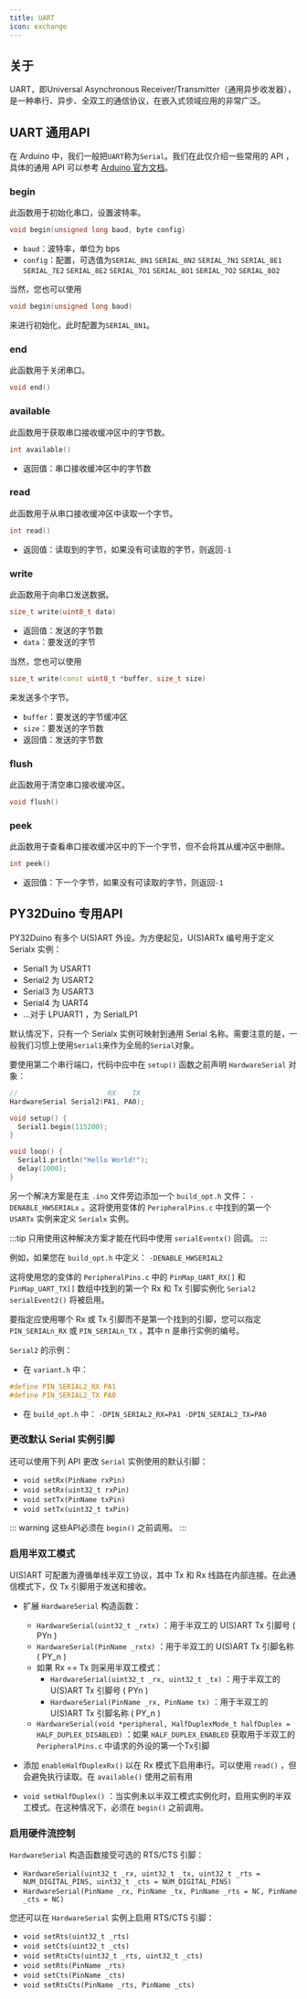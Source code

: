 ```yaml
---
title: UART
icon: exchange
---
```


## 关于

UART，即Universal Asynchronous Receiver/Transmitter（通用异步收发器），是一种串行、异步、全双工的通信协议，在嵌入式领域应用的非常广泛。

## UART 通用API

在 Arduino 中，我们一般把`UART`称为`Serial`。我们在此仅介绍一些常用的 API ，具体的通用 API 可以参考 [Arduino 官方文档](https://www.arduino.cc/reference/en/language/functions/communication/serial/)。

### begin

此函数用于初始化串口，设置波特率。

```cpp
void begin(unsigned long baud, byte config)
```

- `baud`：波特率，单位为 bps
- `config`：配置，可选值为`SERIAL_8N1` `SERIAL_8N2` `SERIAL_7N1` `SERIAL_8E1` `SERIAL_7E2` `SERIAL_8E2` `SERIAL_7O1` `SERIAL_8O1` `SERIAL_7O2` `SERIAL_8O2` 

当然，您也可以使用

```cpp
void begin(unsigned long baud)
```

来进行初始化，此时配置为`SERIAL_8N1`。

### end

此函数用于关闭串口。

```cpp
void end()
```

### available

此函数用于获取串口接收缓冲区中的字节数。

```cpp
int available()
```

- 返回值：串口接收缓冲区中的字节数

### read

此函数用于从串口接收缓冲区中读取一个字节。

```cpp
int read()
```

- 返回值：读取到的字节，如果没有可读取的字节，则返回`-1`

### write

此函数用于向串口发送数据。

```cpp
size_t write(uint8_t data)
```

- 返回值：发送的字节数
- `data`：要发送的字节

当然，您也可以使用

```cpp
size_t write(const uint8_t *buffer, size_t size)
```

来发送多个字节。

- `buffer`：要发送的字节缓冲区
- `size`：要发送的字节数
- 返回值：发送的字节数

### flush

此函数用于清空串口接收缓冲区。

```cpp
void flush()
```

### peek

此函数用于查看串口接收缓冲区中的下一个字节，但不会将其从缓冲区中删除。

```cpp
int peek()
```

- 返回值：下一个字节，如果没有可读取的字节，则返回`-1`

## PY32Duino 专用API

PY32Duino 有多个 U(S)ART 外设。为方便起见，U(S)ARTx 编号用于定义 Serialx 实例：

- Serial1 为 USART1
- Serial2 为 USART2
- Serial3 为 USART3
- Serial4 为 UART4
- ...对于 LPUART1 ，为 SerialLP1

默认情况下，只有一个 Serialx 实例可映射到通用 Serial 名称。需要注意的是，一般我们习惯上使用`Serial1`来作为全局的`Serial`对象。

要使用第二个串行端口，代码中应中在 `setup()` 函数之前声明 `HardwareSerial` 对象：

```cpp
//                      RX    TX
HardwareSerial Serial2(PA1, PA0);

void setup() {
  Serial1.begin(115200); 
}

void loop() {
  Serial1.println("Hello World!");
  delay(1000);
}
```

另一个解决方案是在主 `.ino` 文件旁边添加一个 `build_opt.h` 文件： `-DENABLE_HWSERIALx` 。这将使用变体的 `PeripheralPins.c` 中找到的第一个 `USARTx` 实例来定义 `Serialx` 实例。

:::tip
只用使用这种解决方案才能在代码中使用 `serialEventx()` 回调。
:::

例如，如果您在 `build_opt.h` 中定义： `-DENABLE_HWSERIAL2`

这将使用您的变体的 `PeripheralPins.c` 中的 `PinMap_UART_RX[]` 和 `PinMap_UART_TX[]` 数组中找到的第一个 Rx 和 Tx 引脚实例化 `Serial2` `serialEvent2()` 将被启用。

要指定应使用哪个 Rx 或 Tx 引脚而不是第一个找到的引脚，您可以指定 `PIN_SERIALn_RX` 或 `PIN_SERIALn_TX` ，其中 n 是串行实例的编号。

`Serial2` 的示例：

- 在 `variant.h` 中：

```c
#define PIN_SERIAL2_RX PA1
#define PIN_SERIAL2_TX PA0
```

- 在 `build_opt.h` 中： `-DPIN_SERIAL2_RX=PA1 -DPIN_SERIAL2_TX=PA0`

### 更改默认 Serial 实例引脚

还可以使用下列 API 更改 `Serial` 实例使用的默认引脚：

- `void setRx(PinName rxPin)`
- `void setRx(uint32_t rxPin)`
- `void setTx(PinName txPin)`
- `void setTx(uint32_t txPin)`

::: warning
这些API必须在 `begin()` 之前调用。
:::

### 启用半双工模式

U(S)ART 可配置为遵循单线半双工协议，其中 Tx 和 Rx 线路在内部连接。在此通信模式下，仅 Tx 引脚用于发送和接收。

- 扩展 `HardwareSerial` 构造函数：
    - `HardwareSerial(uint32_t _rxtx)` ：用于半双工的 U(S)ART Tx 引脚号 ( PYn )
    - `HardwareSerial(PinName _rxtx)` ：用于半双工的 U(S)ART Tx 引脚名称 ( PY_n )
    - 如果 Rx == Tx 则采用半双工模式：
        - `HardwareSerial(uint32_t _rx, uint32_t _tx)` ：用于半双工的 U(S)ART Tx 引脚号 ( PYn )
        - `HardwareSerial(PinName _rx, PinName tx)` ：用于半双工的 U(S)ART Tx 引脚名称 ( PY_n )
    - `HardwareSerial(void *peripheral, HalfDuplexMode_t halfDuplex = HALF_DUPLEX_DISABLED)` ：如果 `HALF_DUPLEX_ENABLED` 获取用于半双工的  `PeripheralPins.c` 中请求的外设的第一个Tx引脚

- 添加 `enableHalfDuplexRx()` 以在 Rx 模式下启用串行。可以使用 `read()` ，但会避免执行读取。在 `available()` 使用之前有用

- `void setHalfDuplex()` ：当实例未以半双工模式实例化时，启用实例的半双工模式。在这种情况下，必须在 `begin()` 之前调用。

### 启用硬件流控制

`HardwareSerial` 构造函数接受可选的 RTS/CTS 引脚：

- `HardwareSerial(uint32_t _rx, uint32_t _tx, uint32_t _rts = NUM_DIGITAL_PINS, uint32_t _cts = NUM_DIGITAL_PINS)`
- `HardwareSerial(PinName _rx, PinName _tx, PinName _rts = NC, PinName _cts = NC)`

您还可以在 `HardwareSerial` 实例上启用 RTS/CTS 引脚：

- `void setRts(uint32_t _rts)`
- `void setCts(uint32_t _cts)`
- `void setRtsCts(uint32_t _rts, uint32_t _cts)`
- `void setRts(PinName _rts)`
- `void setCts(PinName _cts)`
- `void setRtsCts(PinName _rts, PinName _cts)`
